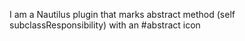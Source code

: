 I am a Nautilus plugin that marks abstract method (self subclassResponsibility) with an #abstract icon